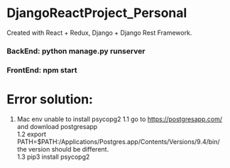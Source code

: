 # DjangoReactProject_Personal


Created with React + Redux, Django + Django Rest Framework.

### BackEnd: python manage.py runserver

### FrontEnd: npm start

# Error solution:
1. Mac env unable to install psycopg2
    1.1 go to https://postgresapp.com/ and download postgresapp  
    1.2 export PATH=$PATH:/Applications/Postgres.app/Contents/Versions/9.4/bin/  
        the version should be different.  
    1.3 pip3 install psycopg2
